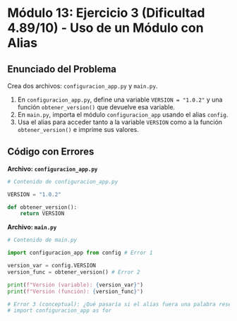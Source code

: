 # Módulo 13: Ejercicio 3 (Dificultad 4.89/10) - Uso de un Módulo con Alias

## Enunciado del Problema

Crea dos archivos: `configuracion_app.py` y `main.py`.
1.  En `configuracion_app.py`, define una variable `VERSION = "1.0.2"` y una función `obtener_version()` que devuelve esa variable.
2.  En `main.py`, importa el módulo `configuracion_app` usando el alias `config`.
3.  Usa el alias para acceder tanto a la variable `VERSION` como a la función `obtener_version()` e imprime sus valores.

## Código con Errores

**Archivo: `configuracion_app.py`**
```python
# Contenido de configuracion_app.py

VERSION = "1.0.2"

def obtener_version():
    return VERSION
```

**Archivo: `main.py`**
```python
# Contenido de main.py

import configuracion_app from config # Error 1

version_var = config.VERSION
version_func = obtener_version() # Error 2

print(f"Versión (variable): {version_var}")
print(f"Versión (función): {version_func}")

# Error 3 (conceptual): ¿Qué pasaría si el alias fuera una palabra reservada?
# import configuracion_app as for

